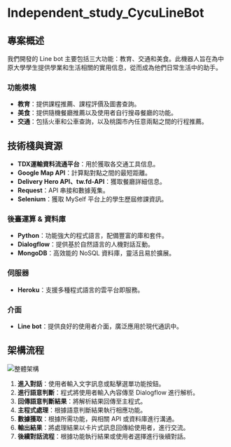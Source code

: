 # Independent_study_CycuLineBot

## 專案概述
我們開發的 Line bot 主要包括三大功能：教育、交通和美食。此機器人旨在為中原大學學生提供學業和生活相關的實用信息，從而成為他們日常生活中的助手。

### 功能模塊
- **教育**：提供課程推薦、課程評價及圖書查詢。
- **美食**：提供隨機餐廳推薦以及使用者自行搜尋餐廳的功能。
- **交通**：包括火車和公車查詢，以及桃園市內任意兩點之間的行程推薦。

## 技術棧與資源
- **TDX運輸資料流通平台**：用於獲取各交通工具信息。
- **Google Map API**：計算點對點之間的最短距離。
- **Delivery Hero API、tw.fd-API**：獲取餐廳詳細信息。
- **Request**：API 串接和數據蒐集。
- **Selenium**：獲取 MySelf 平台上的學生歷屆修課資訊。

### 後臺運算 & 資料庫
- **Python**：功能強大的程式語言，配備豐富的庫和套件。
- **Dialogflow**：提供基於自然語言的人機對話互動。
- **MongoDB**：高效能的 NoSQL 資料庫，靈活且易於擴展。

### 伺服器
- **Heroku**：支援多種程式語言的雲平台即服務。

### 介面
- **Line bot**：提供良好的使用者介面，廣泛應用於現代通訊中。

## 架構流程
![整體架構](https://github.com/xu35k6/Independent_study_CycuLineBot/assets/93394491/ac5d46d8-eafd-4a58-bea4-72402bf69324)
1. **進入對話**：使用者輸入文字訊息或點擊選單功能按鈕。
2. **進行語意判斷**：程式將使用者輸入內容傳至 Dialogflow 進行解析。
3. **回傳語意判斷結果**：將解析結果回傳至主程式。
4. **主程式處理**：根據語意判斷結果執行相應功能。
5. **數據獲取**：根據所需功能，與相關 API 或資料庫進行溝通。
6. **輸出結果**：將處理結果以卡片式訊息回傳給使用者，進行交流。
7. **後續對話流程**：根據功能執行結果或使用者選擇進行後續對話。
